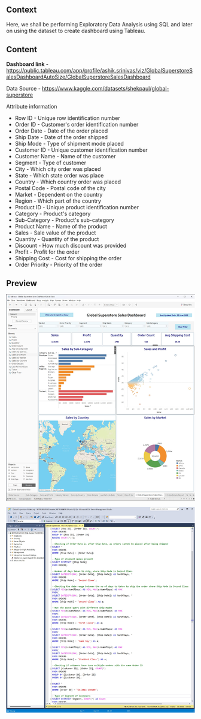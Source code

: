 ## Context

Here, we shall be performing Exploratory Data Analysis using SQL and later on using the 
dataset to create dashboard using Tableau.

## Content

**Dashboard link** - https://public.tableau.com/app/profile/ashik.srinivas/viz/GlobalSuperstoreSalesDashboardAutoSize/GlobalSuperstoreSalesDashboard

Data Source - https://www.kaggle.com/datasets/shekpaul/global-superstore

Attribute information

- Row ID - Unique row identification number
- Order ID - Customer's order identification number
- Order Date - Date of the order placed
- Ship Date - Date of the order shipped
- Ship Mode - Type of shipment mode placed
- Customer ID - Unique customer identification number
- Customer Name - Name of the customer
- Segment - Type of customer
- City - Which city order was placed
- State - Which state order was place
- Country - Which country order was placed
- Postal Code - Postal code of the city
- Market - Dependent on the country
- Region - Which part of the country
- Product ID - Unique product identification number
- Category - Product's category
- Sub-Category - Product's sub-category
- Product Name - Name of the product
- Sales - Sale value of the product
- Quantity - Quantity of the product
- Discount - How much discount was provided
- Profit - Profit for the order
- Shipping Cost - Cost for shipping the order
- Order Priority - Priority of the order

## Preview

![Tableau_Dashboard](/images/tableau_dashboard.jpg)

![SQL_Script](/images/sql.jpg)